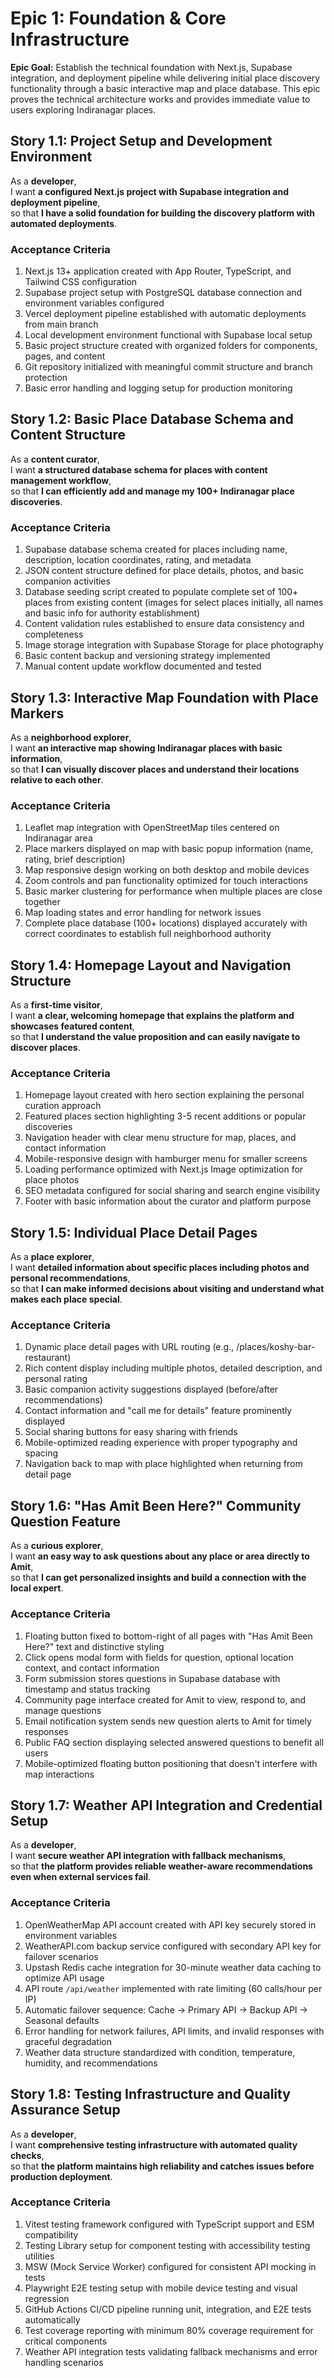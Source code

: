 # Epic 1: Foundation & Core Infrastructure

**Epic Goal:** Establish the technical foundation with Next.js, Supabase integration, and deployment pipeline while delivering initial place discovery functionality through a basic interactive map and place database. This epic proves the technical architecture works and provides immediate value to users exploring Indiranagar places.

## Story 1.1: Project Setup and Development Environment

As a **developer**,  
I want **a configured Next.js project with Supabase integration and deployment pipeline**,  
so that **I have a solid foundation for building the discovery platform with automated deployments**.

### Acceptance Criteria

1. Next.js 13+ application created with App Router, TypeScript, and Tailwind CSS configuration
2. Supabase project setup with PostgreSQL database connection and environment variables configured
3. Vercel deployment pipeline established with automatic deployments from main branch
4. Local development environment functional with Supabase local setup
5. Basic project structure created with organized folders for components, pages, and content
6. Git repository initialized with meaningful commit structure and branch protection
7. Basic error handling and logging setup for production monitoring

## Story 1.2: Basic Place Database Schema and Content Structure

As a **content curator**,  
I want **a structured database schema for places with content management workflow**,  
so that **I can efficiently add and manage my 100+ Indiranagar place discoveries**.

### Acceptance Criteria

1. Supabase database schema created for places including name, description, location coordinates, rating, and metadata
2. JSON content structure defined for place details, photos, and basic companion activities
3. Database seeding script created to populate complete set of 100+ places from existing content (images for select places initially, all names and basic info for authority establishment)
4. Content validation rules established to ensure data consistency and completeness
5. Image storage integration with Supabase Storage for place photography
6. Basic content backup and versioning strategy implemented
7. Manual content update workflow documented and tested

## Story 1.3: Interactive Map Foundation with Place Markers

As a **neighborhood explorer**,  
I want **an interactive map showing Indiranagar places with basic information**,  
so that **I can visually discover places and understand their locations relative to each other**.

### Acceptance Criteria

1. Leaflet map integration with OpenStreetMap tiles centered on Indiranagar area
2. Place markers displayed on map with basic popup information (name, rating, brief description)
3. Map responsive design working on both desktop and mobile devices
4. Zoom controls and pan functionality optimized for touch interactions
5. Basic marker clustering for performance when multiple places are close together
6. Map loading states and error handling for network issues
7. Complete place database (100+ locations) displayed accurately with correct coordinates to establish full neighborhood authority

## Story 1.4: Homepage Layout and Navigation Structure

As a **first-time visitor**,  
I want **a clear, welcoming homepage that explains the platform and showcases featured content**,  
so that **I understand the value proposition and can easily navigate to discover places**.

### Acceptance Criteria

1. Homepage layout created with hero section explaining the personal curation approach
2. Featured places section highlighting 3-5 recent additions or popular discoveries
3. Navigation header with clear menu structure for map, places, and contact information
4. Mobile-responsive design with hamburger menu for smaller screens
5. Loading performance optimized with Next.js Image optimization for place photos
6. SEO metadata configured for social sharing and search engine visibility
7. Footer with basic information about the curator and platform purpose

## Story 1.5: Individual Place Detail Pages

As a **place explorer**,  
I want **detailed information about specific places including photos and personal recommendations**,  
so that **I can make informed decisions about visiting and understand what makes each place special**.

### Acceptance Criteria

1. Dynamic place detail pages with URL routing (e.g., /places/koshy-bar-restaurant)
2. Rich content display including multiple photos, detailed description, and personal rating
3. Basic companion activity suggestions displayed (before/after recommendations)
4. Contact information and "call me for details" feature prominently displayed
5. Social sharing buttons for easy sharing with friends
6. Mobile-optimized reading experience with proper typography and spacing
7. Navigation back to map with place highlighted when returning from detail page

## Story 1.6: "Has Amit Been Here?" Community Question Feature

As a **curious explorer**,  
I want **an easy way to ask questions about any place or area directly to Amit**,  
so that **I can get personalized insights and build a connection with the local expert**.

### Acceptance Criteria

1. Floating button fixed to bottom-right of all pages with "Has Amit Been Here?" text and distinctive styling
2. Click opens modal form with fields for question, optional location context, and contact information
3. Form submission stores questions in Supabase database with timestamp and status tracking
4. Community page interface created for Amit to view, respond to, and manage questions
5. Email notification system sends new question alerts to Amit for timely responses
6. Public FAQ section displaying selected answered questions to benefit all users
7. Mobile-optimized floating button positioning that doesn't interfere with map interactions

## Story 1.7: Weather API Integration and Credential Setup

As a **developer**,  
I want **secure weather API integration with fallback mechanisms**,  
so that **the platform provides reliable weather-aware recommendations even when external services fail**.

### Acceptance Criteria

1. OpenWeatherMap API account created with API key securely stored in environment variables
2. WeatherAPI.com backup service configured with secondary API key for failover scenarios
3. Upstash Redis cache integration for 30-minute weather data caching to optimize API usage
4. API route `/api/weather` implemented with rate limiting (60 calls/hour per IP)
5. Automatic failover sequence: Cache → Primary API → Backup API → Seasonal defaults
6. Error handling for network failures, API limits, and invalid responses with graceful degradation
7. Weather data structure standardized with condition, temperature, humidity, and recommendations

## Story 1.8: Testing Infrastructure and Quality Assurance Setup

As a **developer**,  
I want **comprehensive testing infrastructure with automated quality checks**,  
so that **the platform maintains high reliability and catches issues before production deployment**.

### Acceptance Criteria

1. Vitest testing framework configured with TypeScript support and ESM compatibility
2. Testing Library setup for component testing with accessibility testing utilities
3. MSW (Mock Service Worker) configured for consistent API mocking in tests
4. Playwright E2E testing setup with mobile device testing and visual regression
5. GitHub Actions CI/CD pipeline running unit, integration, and E2E tests automatically
6. Test coverage reporting with minimum 80% coverage requirement for critical components
7. Weather API integration tests validating fallback mechanisms and error handling scenarios
